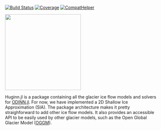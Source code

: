 [![Build Status](https://github.com/ODINN-SciML/Huginn.jl/actions/workflows/CI.yml/badge.svg?branch=main)](https://github.com/ODINN-SciML/Huginn.jl/actions/workflows/CI.yml?query=branch%3Amain)
[![Coverage](https://codecov.io/gh/ODINN-SciML/Huginn.jl/branch/main/graph/badge.svg)](https://app.codecov.io/gh/ODINN-SciML/Huginn.jl)
[![CompatHelper](https://github.com/ODINN-SciML/Huginn.jl/actions/workflows/CompatHelper.yml/badge.svg)](https://github.com/ODINN-SciML/Huginn.jl/actions/workflows/CompatHelper.yml)

<img src="https://github.com/JordiBolibar/Huginn.jl/blob/main/data/Huginn_logo-20.png" width="250">

Huginn.jl is a package containing all the glacier ice flow models and solvers for [ODINN.jl](https://github.com/ODINN-SciML/ODINN.jl). For now, we have implemented a 2D Shallow Ice Approximation (SIA). The package architecture makes it pretty straighforward to add other ice flow models. It also provides an accessible API to be easily used by other glacier models, such as the Open Global Glacier Model ([OGGM](https://github.com/OGGM/oggm)). 
